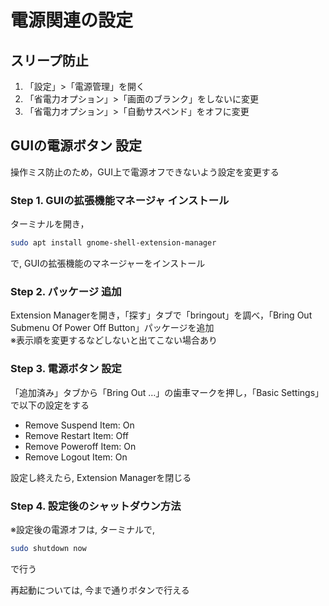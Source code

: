 # 電源関連の設定

## スリープ防止
1. 「設定」>「電源管理」を開く
2. 「省電力オプション」>「画面のブランク」をしないに変更
3. 「省電力オプション」>「自動サスペンド」をオフに変更


## GUIの電源ボタン 設定
操作ミス防止のため，GUI上で電源オフできないよう設定を変更する<br>

### Step 1. GUIの拡張機能マネージャ インストール
ターミナルを開き，
```bash
sudo apt install gnome-shell-extension-manager
```
で, GUIの拡張機能のマネージャーをインストール

### Step 2. パッケージ 追加
Extension Managerを開き，「探す」タブで「bringout」を調べ，「Bring Out Submenu Of Power Off Button」パッケージを追加<br>
※表示順を変更するなどしないと出てこない場合あり

### Step 3. 電源ボタン 設定
「追加済み」タブから「Bring Out …」の歯車マークを押し，「Basic Settings」で以下の設定をする
- Remove Suspend Item: On
- Remove Restart Item: Off
- Remove Poweroff Item: On
- Remove Logout Item: On

設定し終えたら, Extension Managerを閉じる

### Step 4. 設定後のシャットダウン方法
※設定後の電源オフは, ターミナルで,
```bash
sudo shutdown now
```
で行う<br>

再起動については, 今まで通りボタンで行える
